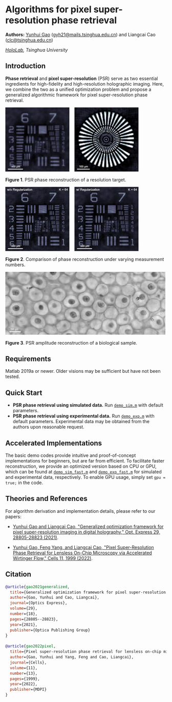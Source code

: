 # Algorithms for pixel super-resolution phase retrieval
**Authors:** [Yunhui Gao](https://github.com/Yunhui-Gao) (gyh21@mails.tsinghua.edu.cn) and Liangcai Cao (clc@tsinghua.edu.cn)

*[HoloLab](http://www.holoddd.com/), Tsinghua University*

## Introduction

**Phase retrieval** and **pixel super-resolution** (PSR) serve as two essential ingredients for high-fidelity and high-resolution holographic imaging. Here, we combine the two as a unified optimization problem and propose a generalized algorithmic framework for pixel super-resolution phase retrieval.

<p align="left">
<img src="docs/resolution_1.gif" width="200">  &nbsp;&nbsp; <img src="docs/resolution_2.gif" width="200">
</p>

<p align="left"><strong>Figure 1</strong>. PSR phase reconstruction of a resolution target.</p>

<p align="left">
<img src="docs/regularization_1.gif" width="200">  &nbsp;&nbsp;  <img src="docs/regularization_2.gif" width="200">
</p>

<p align="left"><strong>Figure 2</strong>. Comparison of phase reconstruction under varying measurement numbers.</p>

<p align="left">
<img src="docs/cell_comparison.gif" width="500">
</p>

<p align="left"><strong>Figure 3</strong>. PSR amplitude reconstruction of a biological sample.</p>

## Requirements
Matlab 2019a or newer. Older visions may be sufficient but have not been tested.

## Quick Start
- **PSR phase retrieval using simulated data.** Run [`demo_sim.m`](https://github.com/THUHoloLab/pixel-super-resolution-phase-retrieval/blob/master/main/demo_sim.m) with default parameters.
- **PSR phase retrieval using experimental data.** Run [`demo_exp.m`](https://github.com/THUHoloLab/pixel-super-resolution-phase-retrieval/blob/master/main/demo_exp.m) with default parameters. Experimental data may be obtained from the authors upon reasonable request.

## Accelerated Implementations
The basic demo codes provide intuitive and proof-of-concept implementations for beginners, but are far from efficient. To facilitate faster reconstruction, we provide an optimized version based on CPU or GPU, which can be found at [`demo_sim_fast.m`](https://github.com/THUHoloLab/pixel-super-resolution-phase-retrieval/blob/master/main/demo_sim_fast.m) and [`demo_exp_fast.m`](https://github.com/THUHoloLab/pixel-super-resolution-phase-retrieval/blob/master/main/demo_exp_fast.m) for simulated and experimental data, respectively. To enable GPU usage, simply set `gpu = true;` in the code.

## Theories and References
For algorithm derivation and implementation details, please refer to our papers:

- [Yunhui Gao and Liangcai Cao, "Generalized optimization framework for pixel super-resolution imaging in digital holography," Opt. Express 29, 28805-28823 (2021)](https://doi.org/10.1364/OE.434449).

- [Yunhui Gao, Feng Yang, and Liangcai Cao, "Pixel Super-Resolution Phase Retrieval for Lensless On-Chip Microscopy via Accelerated Wirtinger Flow," Cells 11, 1999 (2022)](https://doi.org/10.3390/cells11131999).


## Citation

```BibTex
@article{gao2021generalized,
  title={Generalized optimization framework for pixel super-resolution imaging in digital holography},
  author={Gao, Yunhui and Cao, Liangcai},
  journal={Optics Express},
  volume={29},
  number={18},
  pages={28805--28823},
  year={2021},
  publisher={Optica Publishing Group}
}

@article{gao2022pixel,
  title={Pixel super-resolution phase retrieval for lensless on-chip microscopy via accelerated Wirtinger flow},
  author={Gao, Yunhui and Yang, Feng and Cao, Liangcai},
  journal={Cells},
  volume={11},
  number={13},
  pages={1999},
  year={2022},
  publisher={MDPI}
}
```